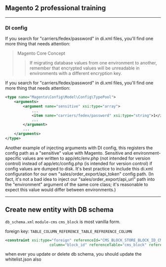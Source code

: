 ## Magento 2 professional training

---

### DI config

If you search for "carriers/fedex/password" in di.xml files, you'll find one more thing that needs attention:

>Magento Core Concept
>>If migrating database values from one environment to another, remember that encrypted values will be unreadable in environments with a different encryption key.

If you search for "carriers/fedex/password" in di.xml files, you'll find one more thing that needs attention:

```xml
<type name="Magento\Config\Model\Config\TypePool">
    <arguments>
        <argument name="sensitive" xsi:type="array">
            ...
            <item name="carriers/fedex/password" xsi:type="string">1</item>
            ...
        </argument>
        ...
    </arguments>
</type>
```

Another example of injecting arguments with DI config, this registers the config path as a "sensitive" value with Magento. Sensitive and environment-specific values are written to app/etc/env.php (not intended for version control) instead of app/etc/config.php (is intended for version control) if config values are dumped to disk. It's best practice to include this di.xml configuration for our own "sales/order_export/api_token" config path. (In fact, it's not a bad idea to inject our "sales/order_export/api_url" path into the "environment" argument of the same core class; it's reasonable to expect this value would differ between environments.)

---

## Create new entity with DB schema

`db_schema.xml` `module-cms` `cms_block` is most vanilla form.

foreign key: `TABLE_COLUMN_REFERENCE_TABLE_REFRERENCE_COLUMN`

```xml
<constraint xsi:type="foreign" referenceId="CMS_BLOCK_STORE_BLOCK_ID_CMS_BLOCK_BLOCK_ID" table="cms_block_store"
                    column="block_id" referenceTable="cms_block" referenceColumn="block_id" onDelete="CASCADE"/>
```
when ever you update or delete db schema, you should update the whitelist.json also
